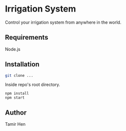# Irrigation System
Control your irrigation system from anywhere in the world.
## Requirements
Node.js
## Installation

```bash
git clone ...
```
Inside repo's root directory.
```
npm install
npm start
```
## Author
Tamir Hen
